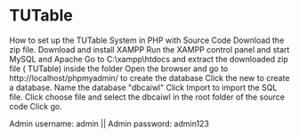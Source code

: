 # TUTable

How to set up the TUTable System in PHP with Source Code
Download the zip file.
Download and install XAMPP
Run the XAMPP control panel and start MySQL and Apache
Go to C:\xampp\htdocs and extract the downloaded zip file ( TUTable) inside the folder
Open the browser and go to http://localhost/phpmyadmin/ to create the database
Click the new to create a database.
Name the database "dbcaiwl"
Click Import to import the SQL file.
Click choose file and select the dbcaiwl in the root folder of the source code
Click go.


Admin username: admin ||
Admin password: admin123 
